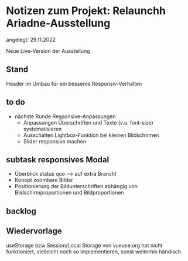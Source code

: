 # Notizen zum Projekt: Relaunchh Ariadne-Ausstellung

angelegt: 29.11.2022

Neue Live-Version der Ausstellung

## Stand

Header im Umbau für ein besseres Responsiv-Verhalten

## to do

- nächste Runde Responsive-Anpassungen
    - Anpassungen Überschriften und Texte (v.a. font-size) systematisieren
    - Ausschalten Lightbox-Funktion bei kleinen Bildschirmen
    - Slider responsive machen

## subtask responsives Modal

- Überblick status quo --> auf extra Branch!
- Konept zoombare Bilder
- Positionierung der Bildunterschriften abhängig von Bildschirmproportionen und Bildproportionen


## backlog


## Wiedervorlage

useStorage bzw Session/Local Storage von vueuse.org hat nicht funktioniert, vielleicht noch so implementieren, sonst weiterhin händisch.